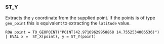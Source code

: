 <!--
This is generated by ESQL’s AbstractFunctionTestCase. Do no edit it. See ../README.md for how to regenerate it.
-->

### ST_Y
Extracts the `y` coordinate from the supplied point.
If the points is of type `geo_point` this is equivalent to extracting the `latitude` value.

```
ROW point = TO_GEOPOINT("POINT(42.97109629958868 14.7552534006536)")
| EVAL x =  ST_X(point), y = ST_Y(point)
```
